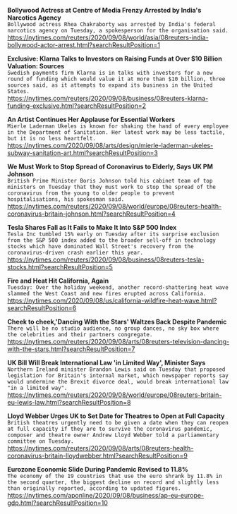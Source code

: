 **Bollywood Actress at Centre of Media Frenzy Arrested by India's Narcotics Agency**\
`Bollywood actress Rhea Chakraborty was arrested by India's federal narcotics agency on Tuesday, a spokesperson for the organisation said.`\
https://nytimes.com/reuters/2020/09/08/world/asia/08reuters-india-bollywood-actor-arrest.html?searchResultPosition=1

**Exclusive: Klarna Talks to Investors on Raising Funds at Over $10 Billion Valuation: Sources**\
`Swedish payments firm Klarna is in talks with investors for a new round of funding which would value it at more than $10 billion, three sources said, as it attempts to expand its business in the United States.`\
https://nytimes.com/reuters/2020/09/08/business/08reuters-klarna-funding-exclusive.html?searchResultPosition=2

**An Artist Continues Her Applause for Essential Workers**\
`Mierle Laderman Ukeles is known for shaking the hand of every employee in the Department of Sanitation. Her latest work may be less tactile, but it is no less heartfelt.`\
https://nytimes.com/2020/09/08/arts/design/mierle-laderman-ukeles-subway-sanitation-art.html?searchResultPosition=3

**We Must Work to Stop Spread of Coronavirus to Elderly, Says UK PM Johnson**\
`British Prime Minister Boris Johnson told his cabinet team of top ministers on Tuesday that they must work to stop the spread of the coronavirus from the young to older people to prevent hospitalisations, his spokesman said.`\
https://nytimes.com/reuters/2020/09/08/world/europe/08reuters-health-coronavirus-britain-johnson.html?searchResultPosition=4

**Tesla Shares Fall as It Fails to Make It Into S&P 500 Index**\
`Tesla Inc tumbled 15% early on Tuesday after its surprise exclusion from the S&P 500 index added to the broader sell-off in technology stocks which have dominated Wall Street's recovery from the coronavirus-driven crash earlier this year.`\
https://nytimes.com/reuters/2020/09/08/business/08reuters-tesla-stocks.html?searchResultPosition=5

**Fire and Heat Hit California, Again**\
`Tuesday: Over the holiday weekend, another record-shattering heat wave slammed the West Coast and new fires erupted across California.`\
https://nytimes.com/2020/09/08/us/california-wildfire-heat-wave.html?searchResultPosition=6

**Cheek to cheek,'Dancing With the Stars' Waltzes Back Despite Pandemic**\
`There will be no studio audience, no group dances, no sky box where the celebrities and their partners congregate.`\
https://nytimes.com/reuters/2020/09/08/arts/08reuters-television-dancing-with-the-stars.html?searchResultPosition=7

**UK Bill Will Break International Law 'in Limited Way', Minister Says**\
`Northern Ireland minister Brandon Lewis said on Tuesday that proposed legislation for Britain's internal market, which newspaper reports say would undermine the Brexit divorce deal, would break international law "in a limited way".`\
https://nytimes.com/reuters/2020/09/08/world/europe/08reuters-britain-eu-lewis-law.html?searchResultPosition=8

**Lloyd Webber Urges UK to Set Date for Theatres to Open at Full Capacity**\
`British theatres urgently need to be given a date when they can reopen at full capacity if they are to survive the coronavirus pandemic, composer and theatre owner Andrew Lloyd Webber told a parliamentary committee on Tuesday.`\
https://nytimes.com/reuters/2020/09/08/arts/08reuters-health-coronavirus-britain-lloydwebber.html?searchResultPosition=9

**Eurozone Economic Slide During Pandemic Revised to 11.8%**\
`The economy of the 19 countries that use the euro shrank by 11.8% in the second quarter, the biggest decline on record and slightly less than originally reported, according to updated figures.`\
https://nytimes.com/aponline/2020/09/08/business/ap-eu-europe-gdp.html?searchResultPosition=10

